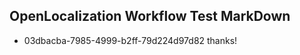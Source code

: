 ## OpenLocalization Workflow Test MarkDown
* 03dbacba-7985-4999-b2ff-79d224d97d82 thanks!

<!--HONumber=Aug16_HO5-->


